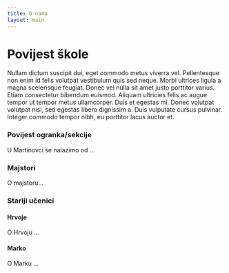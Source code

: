 ```yaml
---
title: O nama
layout: main
---
```


# Povijest škole
Nullam dictum suscipit dui, eget commodo metus viverra vel. Pellentesque non enim id felis volutpat vestibulum quis sed neque. Morbi ultrices ligula a magna scelerisque feugiat. Donec vel nulla sit amet justo porttitor varius. Etiam consectetur bibendum euismod. Aliquam ultricies felis ac augue tempor ut tempor metus ullamcorper. Duis et egestas mi. Donec volutpat volutpat nisl, sed egestas libero dignissim a. Duis vulputate cursus pulvinar. Integer commodo tempor nibh, eu porttitor lacus auctor et.

### Povijest ogranka/sekcije
U Martinovci se nalazimo od ...

### Majstori
O majstoru...

### Stariji učenici

#### Hrvoje
O Hrvoju ...

#### Marko
O Marku ...

